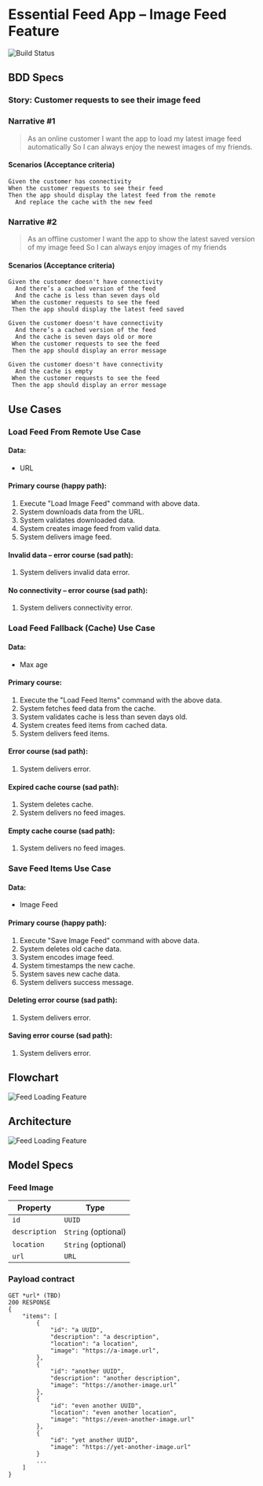 # Essential Feed App – Image Feed Feature

![Build Status](https://github.com/mazvydask/EssentialFeed/actions/workflows/CI.yml/badge.svg)


 ## BDD Specs

 ### Story: Customer requests to see their image feed

 ### Narrative #1

 > As an online customer
 I want the app to load my latest image feed automatically
 So I can always enjoy the newest images of my friends.

 #### Scenarios (Acceptance criteria)

 ```
 Given the customer has connectivity
 When the customer requests to see their feed
 Then the app should display the latest feed from the remote
   And replace the cache with the new feed
 ```

 ### Narrative #2

 > As an offline customer
 I want the app to show the latest saved version of my image feed
 So I can always enjoy images of my friends

 #### Scenarios (Acceptance criteria)

 ```
 Given the customer doesn't have connectivity
   And there’s a cached version of the feed
   And the cache is less than seven days old
  When the customer requests to see the feed
  Then the app should display the latest feed saved

 Given the customer doesn't have connectivity
   And there’s a cached version of the feed
   And the cache is seven days old or more
  When the customer requests to see the feed
  Then the app should display an error message

 Given the customer doesn't have connectivity
   And the cache is empty
  When the customer requests to see the feed
  Then the app should display an error message
 ```

 ## Use Cases

 ### Load Feed From Remote Use Case

 #### Data:
 - URL

 #### Primary course (happy path):
 1. Execute "Load Image Feed" command with above data.
 2. System downloads data from the URL.
 3. System validates downloaded data.
 4. System creates image feed from valid data.
 5. System delivers image feed.

 #### Invalid data – error course (sad path):
 1. System delivers invalid data error.

 #### No connectivity – error course (sad path):
 1. System delivers connectivity error.

 ### Load Feed Fallback (Cache) Use Case

 #### Data:
 - Max age

 #### Primary course:
 1. Execute the "Load Feed Items" command with the above data.
 2. System fetches feed data from the cache.
 3. System validates cache is less than seven days old.
 4. System creates feed items from cached data.
 5. System delivers feed items.

#### Error course (sad path):
 1. System delivers error.

 #### Expired cache course (sad path): 
 1. System deletes cache.
 2. System delivers no feed images.

 #### Empty cache course (sad path): 
 1. System delivers no feed images.


 ### Save Feed Items Use Case

 #### Data:
 - Image Feed

 #### Primary course (happy path):
 1. Execute "Save Image Feed" command with above data.
 2. System deletes old cache data.
 3. System encodes image feed.
 4. System timestamps the new cache.
 5. System saves new cache data.
 6. System delivers success message.

 #### Deleting error course (sad path):
 1. System delivers error.

 #### Saving error course (sad path):
 1. System delivers error.

 ## Flowchart

 ![Feed Loading Feature](feed_flowchart.png)

 ## Architecture

 ![Feed Loading Feature](feed_architecture.png)

 ## Model Specs

 ### Feed Image

 | Property      | Type                |
 |---------------|---------------------|
 | `id`          | `UUID`              |
 | `description` | `String` (optional) |
 | `location`    | `String` (optional) |
 | `url`         | `URL`               |

 ### Payload contract

 ```
 GET *url* (TBD)
 200 RESPONSE
 {
     "items": [
         {
             "id": "a UUID",
             "description": "a description",
             "location": "a location",
             "image": "https://a-image.url",
         },
         {
             "id": "another UUID",
             "description": "another description",
             "image": "https://another-image.url"
         },
         {
             "id": "even another UUID",
             "location": "even another location",
             "image": "https://even-another-image.url"
         },
         {
             "id": "yet another UUID",
             "image": "https://yet-another-image.url"
         }
         ...
     ]
 }
 ```
